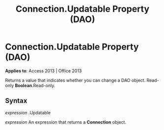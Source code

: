 ﻿---
title: Connection.Updatable Property (DAO)
TOCTitle: Updatable Property
ms:assetid: dc3c021e-f6df-c256-b655-8d36317e0b68
ms:mtpsurl: https://msdn.microsoft.com/library/Ff835360(v=office.15)
ms:contentKeyID: 48548128
ms.date: 09/18/2015
mtps_version: v=office.15
f1_keywords:
- dao360.chm1052881
f1_categories:
- Office.Version=v15
---

# Connection.Updatable Property (DAO)


**Applies to**: Access 2013 | Office 2013

Returns a value that indicates whether you can change a DAO object. Read-only **Boolean**.Read-only.

## Syntax

*expression* .Updatable

*expression* An expression that returns a **Connection** object.

